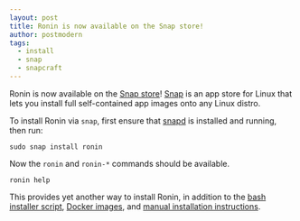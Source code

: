 ```yaml
---
layout: post
title: Ronin is now available on the Snap store!
author: postmodern
tags:
  - install
  - snap
  - snapcraft
---
```


Ronin is now available on the [Snap store]! [Snap] is an app store for Linux
that lets you install full self-contained app images onto any Linux distro.

To install Ronin via `snap`, first ensure that [snapd] is installed and running,
then run:

```shell
sudo snap install ronin
```

Now the `ronin` and `ronin-*` commands should be available.

```shell
ronin help
```

This provides yet another way to install Ronin, in addition to the
[bash installer script], [Docker images], and [manual installation
instructions].

[Snap store]: https://snapcraft.io/ronin
[Snap]: https://snapcraft.io/
[snapd]: https://snapcraft.io/snapd

[bash installer script]: /install#bash-script
[manual installation instructions]: /install#manual-instructions
[Docker images]: /install#docker

